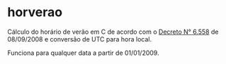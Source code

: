 # horverao

Cálculo do horário de verão em C de acordo com
o [Decreto N° 6.558](http://www.planalto.gov.br/ccivil_03/_ato2007-2010/2008/decreto/d6558.htm)
de 08/09/2008 e conversão de UTC para hora local.

Funciona para qualquer data a partir de 01/01/2009.
